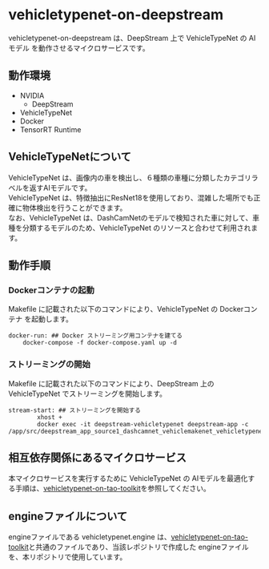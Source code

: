 # vehicletypenet-on-deepstream
vehicletypenet-on-deepstream は、DeepStream 上で VehicleTypeNet の AIモデル を動作させるマイクロサービスです。  

## 動作環境
- NVIDIA 
    - DeepStream
- VehicleTypeNet
- Docker
- TensorRT Runtime

## VehicleTypeNetについて
VehicleTypeNet は、画像内の車を検出し、６種類の車種に分類したカテゴリラベルを返すAIモデルです。  
VehicleTypeNet は、特徴抽出にResNet18を使用しており、混雑した場所でも正確に物体検出を行うことができます。  
なお、VehicleTypeNet は、DashCamNetのモデルで検知された車に対して、車種を分類するモデルのため、VehicleTypeNet のリソースと合わせて利用されます。  

## 動作手順
### Dockerコンテナの起動
Makefile に記載された以下のコマンドにより、VehicleTypeNet の Dockerコンテナ を起動します。
```
docker-run: ## Docker ストリーミング用コンテナを建てる
	docker-compose -f docker-compose.yaml up -d
```
### ストリーミングの開始
Makefile に記載された以下のコマンドにより、DeepStream 上の VehicleTypeNet でストリーミングを開始します。  
```
stream-start: ## ストリーミングを開始する
        xhost +
        docker exec -it deepstream-vehicletypenet deepstream-app -c /app/src/deepstream_app_source1_dashcamnet_vehiclemakenet_vehicletypenet.txt
```
## 相互依存関係にあるマイクロサービス  
本マイクロサービスを実行するために VehicleTypeNet の AIモデルを最適化する手順は、[vehicletypenet-on-tao-toolkit](https://github.com/latonaio/vehicletypenet-on-tao-toolkit)を参照してください。  


## engineファイルについて
engineファイルである vehicletypenet.engine は、[vehicletypenet-on-tao-toolkit](https://github.com/latonaio/vehicletypenet-on-tao-toolkit)と共通のファイルであり、当該レポジトリで作成した engineファイルを、本リポジトリで使用しています。  
